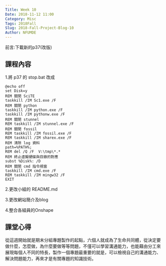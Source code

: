 ```yaml
---
Title: Week 10
Date: 2018-11-12 11:00
Category: Misc
Tags: 2018Fall
Slug: 2018-Fall-Project-Blog-10
Author: NFUMDE
---
```


前言:下載新的p37(改版)

<!-- PELICAN_END_SUMMARY -->

課程內容
----

1.將 p37 的 stop.bat 改成

    @echo off
    set Disk=y
    REM 關閉 SciTE
    taskkill /IM Sc1.exe /F
    REM 關閉 python
    taskkill /IM python.exe /F
    taskkill /IM pythonw.exe /F
    REM 關閉 stunnel
    REM taskkill /IM stunnel.exe /F
    REM 關閉 fossil
    REM taskkill /IM fossil.exe /F
    REM taskkill /IM sharex.exe /F
    REM 清除 log 資料
    path=%PATH%;
    REM del /Q /F  V:\tmp\*.*
    REM 終止虛擬硬碟與目錄的對應
    subst %Disk%: /D
    REM 關閉 cmd 指令視窗
    taskkill /IM cmd.exe /F
    REM taskkill /IM mingw32 /F
    EXIT

2.更改小組的  README.md

3.更改網站簡介及blog

4.整合各組員的Onshape


課堂心得
----

從這週開始就是期末分組專題製作的起點，六個人就成為了生命共同體，從決定要做什麼，怎麼做，為什麼要做等等問題，不僅可以學習溝通能力，也能藉由分工來展現每個人不同的特長，製作一個專題最重要的就是，可以檢視自己的溝通能力、解決問題能力，再來才是有關專題的知識技術。



